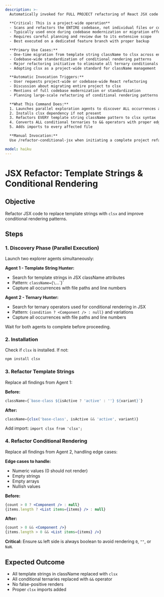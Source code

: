 ```yaml
---
description: >-
  Automatically invoked for FULL PROJECT refactoring of React JSX code involving template strings in className attributes and conditional rendering patterns. This is NOT a partial or incremental refactoring tool - it performs a comprehensive codebase-wide transformation.

  **Critical: This is a project-wide operation**
  - Scans and refactors the ENTIRE codebase, not individual files or components
  - Typically used once during codebase modernization or migration efforts
  - Requires careful planning and review due to its extensive scope
  - Best executed on a dedicated feature branch with proper backup

  **Primary Use Cases:**
  - One-time migration from template string className to clsx across entire project
  - Codebase-wide standardization of conditional rendering patterns
  - Major refactoring initiative to eliminate all ternary conditionals in JSX
  - Adopting clsx as a project-wide standard for className management

  **Automatic Invocation Triggers:**
  - User requests project-wide or codebase-wide React refactoring
  - Discussion about migrating entire project to clsx
  - Mentions of full codebase modernization or standardization
  - Planning large-scale refactoring of conditional rendering patterns

  **What This Command Does:**
  1. Launches parallel exploration agents to discover ALL occurrences across the entire project
  2. Installs clsx dependency if not present
  3. Refactors EVERY template string className pattern to clsx syntax
  4. Converts ALL conditional ternaries to && operators with proper edge case handling
  5. Adds imports to every affected file

  **Manual Invocation:**
  Use /refactor-conditional-jsx when initiating a complete project refactoring, typically as part of a planned codebase modernization effort or technical debt reduction sprint.

model: haiku
---
```


# JSX Refactor: Template Strings & Conditional Rendering

## Objective

Refactor JSX code to replace template strings with `clsx` and improve conditional rendering patterns.

## Steps

### 1. Discovery Phase (Parallel Execution)

Launch two explorer agents simultaneously:

**Agent 1 - Template String Hunter:**

- Search for template strings in JSX className attributes
- Pattern: `className={\`...\`}`
- Capture all occurrences with file paths and line numbers

**Agent 2 - Ternary Hunter:**

- Search for ternary operators used for conditional rendering in JSX
- Pattern: `{condition ? <Component /> : null}` and variations
- Capture all occurrences with file paths and line numbers

Wait for both agents to complete before proceeding.

### 2. Installation

Check if `clsx` is installed. If not:

```bash
npm install clsx
```

### 3. Refactor Template Strings

Replace all findings from Agent 1:

**Before:**

```jsx
className={`base-class ${isActive ? 'active' : ''} ${variant}`}
```

**After:**

```jsx
className={clsx('base-class', isActive && 'active', variant)}
```

Add import: `import clsx from 'clsx';`

### 4. Refactor Conditional Rendering

Replace all findings from Agent 2, handling edge cases:

**Edge cases to handle:**

- Numeric values (0 should not render)
- Empty strings
- Empty arrays
- Nullish values

**Before:**

```jsx
{count > 0 ? <Component /> : null}
{items.length ? <List items={items} /> : null}
```

**After:**

```jsx
{count > 0 && <Component />}
{items.length > 0 && <List items={items} />}
```

**Critical:** Ensure `&&` left side is always boolean to avoid rendering `0`, `""`, or `NaN`.

## Expected Outcome

- All template strings in className replaced with `clsx`
- All conditional ternaries replaced with `&&` operator
- No false-positive renders
- Proper `clsx` imports added
